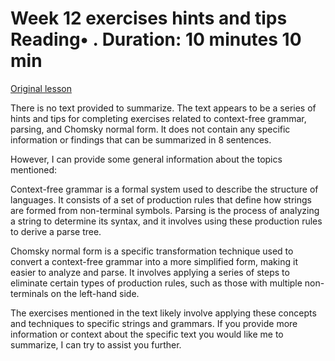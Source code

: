 # Week 12 exercises hints and tips Reading• . Duration: 10 minutes 10 min

[Original lesson](https://www.coursera.org/learn/uol-fundamentals-of-computer-science/supplement/jRsos/week-12-exercises-hints-and-tips)

There is no text provided to summarize. The text appears to be a series of hints and tips for completing exercises related to context-free grammar, parsing, and Chomsky normal form. It does not contain any specific information or findings that can be summarized in 8 sentences.

However, I can provide some general information about the topics mentioned:

Context-free grammar is a formal system used to describe the structure of languages. It consists of a set of production rules that define how strings are formed from non-terminal symbols. Parsing is the process of analyzing a string to determine its syntax, and it involves using these production rules to derive a parse tree.

Chomsky normal form is a specific transformation technique used to convert a context-free grammar into a more simplified form, making it easier to analyze and parse. It involves applying a series of steps to eliminate certain types of production rules, such as those with multiple non-terminals on the left-hand side.

The exercises mentioned in the text likely involve applying these concepts and techniques to specific strings and grammars. If you provide more information or context about the specific text you would like me to summarize, I can try to assist you further.

